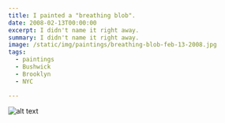 ```yaml
---
title: I painted a "breathing blob".
date: 2008-02-13T00:00:00
excerpt: I didn't name it right away.
summary: I didn't name it right away.
image: /static/img/paintings/breathing-blob-feb-13-2008.jpg
tags:
  - paintings
  - Bushwick
  - Brooklyn
  - NYC

---
```


![alt text](/static/img/paintings/breathing-blob-feb-13-2008.jpg)
